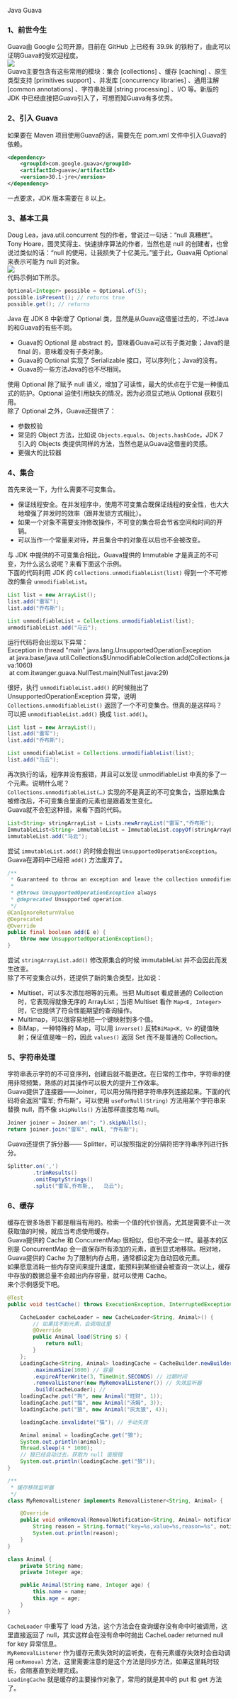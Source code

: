 Java Guava
<a name="hwiCL"></a>
### 1、前世今生
Guava由 Google 公司开源，目前在 GitHub 上已经有 39.9k 的铁粉了，由此可以证明Guava的受欢迎程度。<br />![](https://cdn.nlark.com/yuque/0/2021/webp/396745/1637036033837-889c93ce-aac1-45a6-9d93-782c899ca623.webp#clientId=u34e77e73-89eb-4&from=paste&id=u155664de&originHeight=842&originWidth=1080&originalType=url&ratio=1&status=done&style=shadow&taskId=u8dad2ff0-67ca-47ea-8e75-1834a9c3b77)<br />Guava主要包含有这些常用的模块：集合 [collections] 、缓存 [caching] 、原生类型支持 [primitives support] 、并发库 [concurrency libraries] 、通用注解 [common annotations] 、字符串处理 [string processing] 、I/O 等。新版的 JDK 中已经直接把Guava引入了，可想而知Guava有多优秀。
<a name="MbvmX"></a>
### 2、引入 Guava
如果要在 Maven 项目使用Guava的话，需要先在 pom.xml 文件中引入Guava的依赖。
```xml
<dependency>
    <groupId>com.google.guava</groupId>
    <artifactId>guava</artifactId>
    <version>30.1-jre</version>
</dependency>
```
一点要求，JDK 版本需要在 8 以上。
<a name="hxC55"></a>
### 3、基本工具
Doug Lea，java.util.concurrent 包的作者，曾说过一句话：“null 真糟糕”。Tony Hoare，图灵奖得主、快速排序算法的作者，当然也是 null 的创建者，也曾说过类似的话：“null 的使用，让我损失了十亿美元。”鉴于此，Guava用 Optional 来表示可能为 null 的对象。<br />![](https://cdn.nlark.com/yuque/0/2021/webp/396745/1637036033791-6c9be557-9443-478e-9995-ea790b3a960b.webp#clientId=u34e77e73-89eb-4&from=paste&id=u306c73b7&originHeight=310&originWidth=399&originalType=url&ratio=1&status=done&style=shadow&taskId=u5bf7da97-36c5-4e8f-84a6-0a63434989a)<br />代码示例如下所示。
```java
Optional<Integer> possible = Optional.of(5);
possible.isPresent(); // returns true
possible.get(); // returns 
```
Java 在 JDK 8 中新增了 Optional 类，显然是从Guava这借鉴过去的，不过Java的和Guava的有些不同。

- Guava的 Optional 是 abstract 的，意味着Guava可以有子类对象；Java的是 final 的，意味着没有子类对象。
- Guava的 Optional 实现了 Serializable 接口，可以序列化；Java的没有。
- Guava的一些方法Java的也不尽相同。

使用 Optional 除了赋予 null 语义，增加了可读性，最大的优点在于它是一种傻瓜式的防护。Optional 迫使引用缺失的情况，因为必须显式地从 Optional 获取引用。<br />除了 Optional 之外，Guava还提供了：

- 参数校验
- 常见的 Object 方法，比如说 `Objects.equals`、`Objects.hashCode`，JDK 7 引入的 Objects 类提供同样的方法，当然也是从Guava这借鉴的灵感。
- 更强大的比较器
<a name="RbgJY"></a>
### 4、集合
首先来说一下，为什么需要不可变集合。

- 保证线程安全。在并发程序中，使用不可变集合既保证线程的安全性，也大大地增强了并发时的效率（跟并发锁方式相比）。
- 如果一个对象不需要支持修改操作，不可变的集合将会节省空间和时间的开销。
- 可以当作一个常量来对待，并且集合中的对象在以后也不会被改变。

与 JDK 中提供的不可变集合相比，Guava提供的 Immutable 才是真正的不可变，为什么这么说呢？来看下面这个示例。<br />下面的代码利用 JDK 的 `Collections.unmodifiableList(list)` 得到一个不可修改的集合 `unmodifiableList`。
```java
List list = new ArrayList();
list.add("雷军");
list.add("乔布斯");

List unmodifiableList = Collections.unmodifiableList(list);
unmodifiableList.add("马云");
```
运行代码将会出现以下异常：<br />Exception in thread "main" java.lang.UnsupportedOperationException<br /> at java.base/java.util.Collections$UnmodifiableCollection.add(Collections.java:1060)<br /> at com.itwanger.guava.NullTest.main(NullTest.java:29)

很好，执行 `unmodifiableList.add()` 的时候抛出了 UnsupportedOperationException 异常，说明 `Collections.unmodifiableList()` 返回了一个不可变集合。但真的是这样吗？<br />可以把 `unmodifiableList.add()` 换成 `list.add()`。
```java
List list = new ArrayList();
list.add("雷军");
list.add("乔布斯");

List unmodifiableList = Collections.unmodifiableList(list);
list.add("马云");
```
再次执行的话，程序并没有报错，并且可以发现 unmodifiableList 中真的多了一个元素。说明什么呢？<br />`Collections.unmodifiableList(…)` 实现的不是真正的不可变集合，当原始集合被修改后，不可变集合里面的元素也是跟着发生变化。<br />Guava就不会犯这种错，来看下面的代码。
```java
List<String> stringArrayList = Lists.newArrayList("雷军","乔布斯");
ImmutableList<String> immutableList = ImmutableList.copyOf(stringArrayList);
immutableList.add("马云");
```
尝试 `immutableList.add()` 的时候会抛出 `UnsupportedOperationException`。Guava在源码中已经把 `add()` 方法废弃了。
```java
/**
 * Guaranteed to throw an exception and leave the collection unmodified.
 *
 * @throws UnsupportedOperationException always
 * @deprecated Unsupported operation.
 */
@CanIgnoreReturnValue
@Deprecated
@Override
public final boolean add(E e) {
    throw new UnsupportedOperationException();
}
```
尝试 `stringArrayList.add()` 修改原集合的时候 immutableList 并不会因此而发生改变。<br />除了不可变集合以外，还提供了新的集合类型，比如说：

- Multiset，可以多次添加相等的元素。当把 Multiset 看成普通的 Collection 时，它表现得就像无序的 ArrayList；当把 Multiset 看作 `Map<E, Integer>` 时，它也提供了符合性能期望的查询操作。
- Multimap，可以很容易地把一个键映射到多个值。
- BiMap，一种特殊的 Map，可以用 `inverse()` 反转`BiMap<K, V>` 的键值映射；保证值是唯一的，因此 `values()` 返回 Set 而不是普通的 Collection。
<a name="L1XHR"></a>
### 5、字符串处理
字符串表示字符的不可变序列，创建后就不能更改。在日常的工作中，字符串的使用非常频繁，熟练的对其操作可以极大的提升工作效率。<br />Guava提供了连接器——Joiner，可以用分隔符把字符串序列连接起来。下面的代码将会返回“雷军; 乔布斯”，可以使用 `useForNull(String)` 方法用某个字符串来替换 null，而不像 `skipNulls()` 方法那样直接忽略 null。
```java
Joiner joiner = Joiner.on("; ").skipNulls();
return joiner.join("雷军", null, "乔布斯");
```
Guava还提供了拆分器—— Splitter，可以按照指定的分隔符把字符串序列进行拆分。
```java
Splitter.on(',')
        .trimResults()
        .omitEmptyStrings()
        .split("雷军,乔布斯,,   马云");
```
<a name="DnxN1"></a>
### 6、缓存
缓存在很多场景下都是相当有用的。检索一个值的代价很高，尤其是需要不止一次获取值的时候，就应当考虑使用缓存。<br />Guava提供的 Cache 和 ConcurrentMap 很相似，但也不完全一样。最基本的区别是 ConcurrentMap 会一直保存所有添加的元素，直到显式地移除。相对地，Guava提供的 Cache 为了限制内存占用，通常都设定为自动回收元素。<br />如果愿意消耗一些内存空间来提升速度，能预料到某些键会被查询一次以上，缓存中存放的数据总量不会超出内存容量，就可以使用 Cache。<br />来个示例感受下吧。
```java
@Test
public void testCache() throws ExecutionException, InterruptedException {

    CacheLoader cacheLoader = new CacheLoader<String, Animal>() {
        // 如果找不到元素，会调用这里
        @Override
        public Animal load(String s) {
            return null;
        }
    };
    LoadingCache<String, Animal> loadingCache = CacheBuilder.newBuilder()
        .maximumSize(1000) // 容量
        .expireAfterWrite(3, TimeUnit.SECONDS) // 过期时间
        .removalListener(new MyRemovalListener()) // 失效监听器
        .build(cacheLoader); //
    loadingCache.put("狗", new Animal("旺财", 1));
    loadingCache.put("猫", new Animal("汤姆", 3));
    loadingCache.put("狼", new Animal("灰太狼", 4));

    loadingCache.invalidate("猫"); // 手动失效

    Animal animal = loadingCache.get("狼");
    System.out.println(animal);
    Thread.sleep(4 * 1000);
    // 狼已经自动过去，获取为 null 值报错
    System.out.println(loadingCache.get("狼"));
}

/**
 * 缓存移除监听器
 */
class MyRemovalListener implements RemovalListener<String, Animal> {

    @Override
    public void onRemoval(RemovalNotification<String, Animal> notification) {
        String reason = String.format("key=%s,value=%s,reason=%s", notification.getKey(), notification.getValue(), notification.getCause());
        System.out.println(reason);
    }
}

class Animal {
    private String name;
    private Integer age;

    public Animal(String name, Integer age) {
        this.name = name;
        this.age = age;
    }
}
```
`CacheLoader` 中重写了 load 方法，这个方法会在查询缓存没有命中时被调用，这里直接返回了 null，其实这样会在没有命中时抛出 CacheLoader returned null for key 异常信息。<br />`MyRemovalListener` 作为缓存元素失效时的监听类，在有元素缓存失效时会自动调用 `onRemoval` 方法，这里需要注意的是这个方法是同步方法，如果这里耗时较长，会阻塞直到处理完成。<br />`LoadingCache` 就是缓存的主要操作对象了，常用的就是其中的 put 和 get 方法了。
